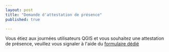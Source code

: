 ```yaml
---
layout: post
title: "Demande d'attestation de présence"
published: true

--- 
```


Vous étiez aux journées utilisateurs QGIS et vous souhaitez une attestation de présence, veuillez vous signaler à l'aide du [formulaire dédié](https://framaforms.org/demande-attestation-de-presence-journees-qgis-1678713151)
